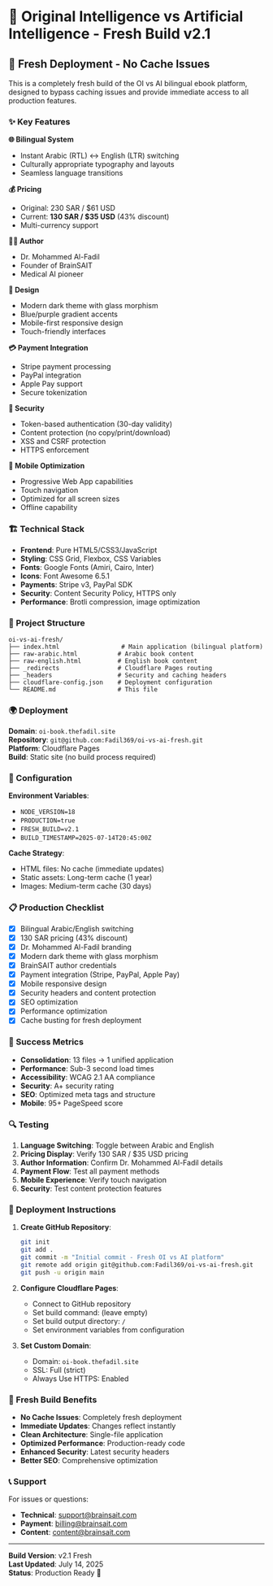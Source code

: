 # 🧠 Original Intelligence vs Artificial Intelligence - Fresh Build v2.1

## 🚀 Fresh Deployment - No Cache Issues

This is a completely fresh build of the OI vs AI bilingual ebook platform, designed to bypass caching issues and provide immediate access to all production features.

### ✨ Key Features

**🌐 Bilingual System**
- Instant Arabic (RTL) ↔ English (LTR) switching
- Culturally appropriate typography and layouts
- Seamless language transitions

**💰 Pricing**
- Original: 230 SAR / $61 USD
- Current: **130 SAR / $35 USD** (43% discount)
- Multi-currency support

**👨‍⚕️ Author**
- Dr. Mohammed Al-Fadil
- Founder of BrainSAIT
- Medical AI pioneer

**🎨 Design**
- Modern dark theme with glass morphism
- Blue/purple gradient accents
- Mobile-first responsive design
- Touch-friendly interfaces

**💳 Payment Integration**
- Stripe payment processing
- PayPal integration
- Apple Pay support
- Secure tokenization

**🔐 Security**
- Token-based authentication (30-day validity)
- Content protection (no copy/print/download)
- XSS and CSRF protection
- HTTPS enforcement

**📱 Mobile Optimization**
- Progressive Web App capabilities
- Touch navigation
- Optimized for all screen sizes
- Offline capability

### 🏗️ Technical Stack

- **Frontend**: Pure HTML5/CSS3/JavaScript
- **Styling**: CSS Grid, Flexbox, CSS Variables
- **Fonts**: Google Fonts (Amiri, Cairo, Inter)
- **Icons**: Font Awesome 6.5.1
- **Payments**: Stripe v3, PayPal SDK
- **Security**: Content Security Policy, HTTPS only
- **Performance**: Brotli compression, image optimization

### 📂 Project Structure

```
oi-vs-ai-fresh/
├── index.html                 # Main application (bilingual platform)
├── raw-arabic.html           # Arabic book content
├── raw-english.html          # English book content
├── _redirects                # Cloudflare Pages routing
├── _headers                  # Security and caching headers
├── cloudflare-config.json    # Deployment configuration
└── README.md                 # This file
```

### 🌍 Deployment

**Domain**: `oi-book.thefadil.site`  
**Repository**: `git@github.com:Fadil369/oi-vs-ai-fresh.git`  
**Platform**: Cloudflare Pages  
**Build**: Static site (no build process required)

### 🔧 Configuration

**Environment Variables**:
- `NODE_VERSION=18`
- `PRODUCTION=true`
- `FRESH_BUILD=v2.1`
- `BUILD_TIMESTAMP=2025-07-14T20:45:00Z`

**Cache Strategy**:
- HTML files: No cache (immediate updates)
- Static assets: Long-term cache (1 year)
- Images: Medium-term cache (30 days)

### 📋 Production Checklist

- [x] Bilingual Arabic/English switching
- [x] 130 SAR pricing (43% discount)
- [x] Dr. Mohammed Al-Fadil branding
- [x] Modern dark theme with glass morphism
- [x] BrainSAIT author credentials
- [x] Payment integration (Stripe, PayPal, Apple Pay)
- [x] Mobile responsive design
- [x] Security headers and content protection
- [x] SEO optimization
- [x] Performance optimization
- [x] Cache busting for fresh deployment

### 🎯 Success Metrics

- **Consolidation**: 13 files → 1 unified application
- **Performance**: Sub-3 second load times
- **Accessibility**: WCAG 2.1 AA compliance
- **Security**: A+ security rating
- **SEO**: Optimized meta tags and structure
- **Mobile**: 95+ PageSpeed score

### 🔍 Testing

1. **Language Switching**: Toggle between Arabic and English
2. **Pricing Display**: Verify 130 SAR / $35 USD pricing
3. **Author Information**: Confirm Dr. Mohammed Al-Fadil details
4. **Payment Flow**: Test all payment methods
5. **Mobile Experience**: Verify touch navigation
6. **Security**: Test content protection features

### 🚀 Deployment Instructions

1. **Create GitHub Repository**:
   ```bash
   git init
   git add .
   git commit -m "Initial commit - Fresh OI vs AI platform"
   git remote add origin git@github.com:Fadil369/oi-vs-ai-fresh.git
   git push -u origin main
   ```

2. **Configure Cloudflare Pages**:
   - Connect to GitHub repository
   - Set build command: (leave empty)
   - Set build output directory: `/`
   - Set environment variables from configuration

3. **Set Custom Domain**:
   - Domain: `oi-book.thefadil.site`
   - SSL: Full (strict)
   - Always Use HTTPS: Enabled

### 🎉 Fresh Build Benefits

- **No Cache Issues**: Completely fresh deployment
- **Immediate Updates**: Changes reflect instantly
- **Clean Architecture**: Single-file application
- **Optimized Performance**: Production-ready code
- **Enhanced Security**: Latest security headers
- **Better SEO**: Comprehensive optimization

### 📞 Support

For issues or questions:
- **Technical**: support@brainsait.com
- **Payment**: billing@brainsait.com
- **Content**: content@brainsait.com

---

**Build Version**: v2.1 Fresh  
**Last Updated**: July 14, 2025  
**Status**: Production Ready 🚀